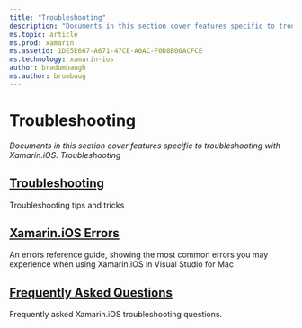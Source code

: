 ```yaml
---
title: "Troubleshooting"
description: "Documents in this section cover features specific to troubleshooting with Xamarin.iOS. Troubleshooting"
ms.topic: article
ms.prod: xamarin
ms.assetid: 1DE5E667-A671-47CE-A0AC-F0D8B00ACFCE
ms.technology: xamarin-ios
author: bradumbaugh
ms.author: brumbaug
---
```


# Troubleshooting

_Documents in this section cover features specific to troubleshooting with Xamarin.iOS. Troubleshooting_

<a name="Troubleshooting" />


##  [Troubleshooting](~/ios/troubleshooting/troubleshooting.md)

Troubleshooting tips and tricks

 <a name="Xamarin.Android_Errors_Reference" />


##  [Xamarin.iOS Errors](~/ios/troubleshooting/mtouch-errors.md)

An errors reference guide, showing the most common errors you may experience when using Xamarin.iOS in Visual Studio for Mac

## [Frequently Asked Questions](questions/index.md)
Frequently asked Xamarin.iOS troubleshooting questions.
